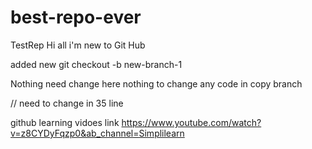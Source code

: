 
# best-repo-ever
TestRep
Hi all i'm new to Git Hub 

added new
git checkout -b new-branch-1

Nothing need change here 
nothing to change any code in copy branch 
<!-- new edit from main branch  -->

// need to change in 35 line   

github learning vidoes link 
https://www.youtube.com/watch?v=z8CYDyFqzp0&ab_channel=Simplilearn 